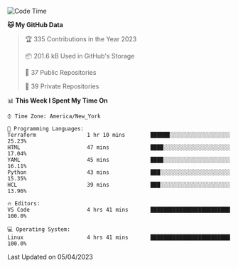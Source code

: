 <!--START_SECTION:waka-->
![Code Time](http://img.shields.io/badge/Code%20Time-169%20hrs%203%20mins-blue)

**🐱 My GitHub Data** 

> 🏆 335 Contributions in the Year 2023
 > 
> 📦 201.6 kB Used in GitHub's Storage 
 > 
> 📜 37 Public Repositories 
 > 
> 🔑 39 Private Repositories  
 > 
📊 **This Week I Spent My Time On** 

```text
⌚︎ Time Zone: America/New_York

💬 Programming Languages: 
Terraform                1 hr 10 mins        ██████░░░░░░░░░░░░░░░░░░░   25.23% 
HTML                     47 mins             ████░░░░░░░░░░░░░░░░░░░░░   17.04% 
YAML                     45 mins             ████░░░░░░░░░░░░░░░░░░░░░   16.11% 
Python                   43 mins             ███░░░░░░░░░░░░░░░░░░░░░░   15.35% 
HCL                      39 mins             ███░░░░░░░░░░░░░░░░░░░░░░   13.96%

🔥 Editors: 
VS Code                  4 hrs 41 mins       █████████████████████████   100.0%

💻 Operating System: 
Linux                    4 hrs 41 mins       █████████████████████████   100.0%

```


 Last Updated on 05/04/2023
<!--END_SECTION:waka-->